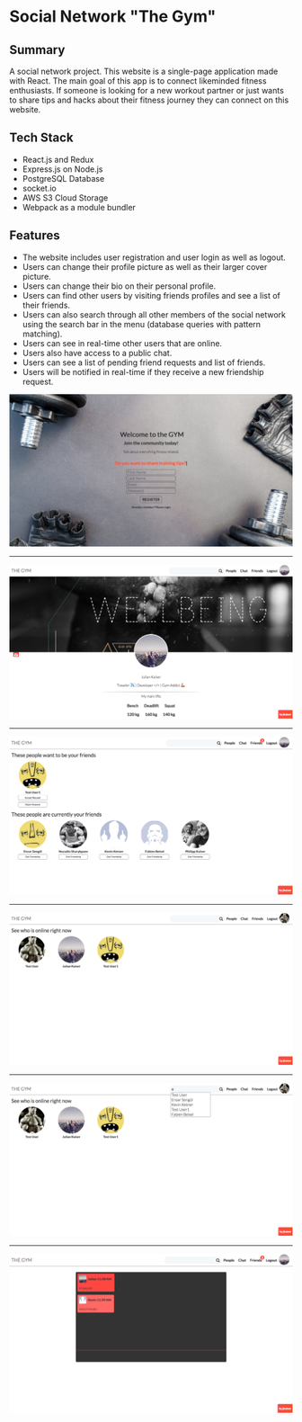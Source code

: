 # Social Network "The Gym"

## Summary
A social network project. This website is a single-page application made with React. The main goal of this app is to connect likeminded fitness enthusiasts. If someone is looking for a new workout partner or just wants to share tips and hacks about their fitness journey they can connect on this website.

## Tech Stack
* React.js and Redux
* Express.js on Node.js
* PostgreSQL Database
* socket.io
* AWS S3 Cloud Storage
* Webpack as a module bundler

## Features
* The website includes user registration and user login as well as logout.
* Users can change their profile picture as well as their larger cover picture.
* Users can change their bio on their personal profile.
* Users can find other users by visiting friends profiles and see a list of their friends.
* Users can also search through all other members of the social network using the search bar in the menu (database queries with pattern matching).
* Users can see in real-time other users that are online.
* Users also have access to a public chat.
* Users can see a list of pending friend requests and list of friends.
* Users will be notified in real-time if they receive a new friendship request.

![Social Network Register](social_register.png)

****

![Social Network Profile](social_profile.png)

****

![Social Network Friends](social_friends.png)

****

![Social Network Online](social_online.png)

****

![Social Network User Search](social_search.png)

****

![Social Network Chat](social_chat.png)
